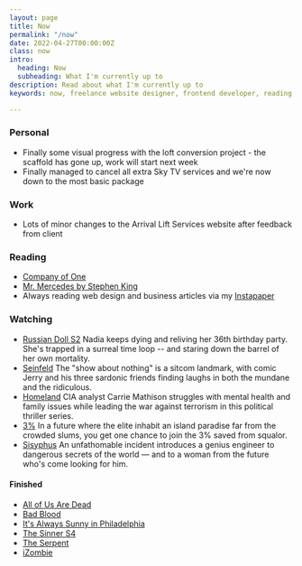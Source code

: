 ```yaml
---
layout: page
title: Now
permalink: "/now"
date: 2022-04-27T00:00:00Z
class: now
intro:
  heading: Now
  subheading: What I'm currently up to
description: Read about what I'm currently up to
keywords: now, freelance website designer, frontend developer, reading, watching, work

---
```

### Personal
* Finally some visual progress with the loft conversion project - the scaffold has gone up, work will start next week
* Finally managed to cancel all extra Sky TV services and we're now down to the most basic package

### Work
* Lots of minor changes to the Arrival Lift Services website after feedback from client

### Reading
* [Company of One](https://bookwyrm.social/book/184714 "Company of One")
* [Mr. Mercedes by Stephen King](https://bookwyrm.social/book/36342 "Mr. Mercedes by Stephen King")
* Always reading web design and business articles via my [Instapaper](https://www.instapaper.com/p/juanfernandes "Juan Fernandes on Instapaper")

### Watching
* [Russian Doll S2](https://www.netflix.com/gb/title/80211627 "Russian Doll")
  Nadia keeps dying and reliving her 36th birthday party. She's trapped in a surreal time loop -- and staring down the barrel of her own mortality.
* [Seinfeld](https://www.netflix.com/gb/title/70153373 "Seinfeld")
  The "show about nothing" is a sitcom landmark, with comic Jerry and his three sardonic friends finding laughs in both the mundane and the ridiculous.
* [Homeland](https://www.netflix.com/gb/title/70180387 "Homeland")
  CIA analyst Carrie Mathison struggles with mental health and family issues while leading the war against terrorism in this political thriller series.
* [3%](https://www.netflix.com/gb/title/80074220 "3%")
  In a future where the elite inhabit an island paradise far from the crowded slums, you get one chance to join the 3% saved from squalor.
* [Sisyphus](https://www.netflix.com/gb/title/81397558)
  An unfathomable incident introduces a genius engineer to dangerous secrets of the world — and to a woman from the future who's come looking for him.

#### Finished
* [All of Us Are Dead](https://www.netflix.com/gb/title/81237994 "All of Us Are Dead")
* [Bad Blood](https://www.netflix.com/gb/TITLE/80221787 "Bad Blood")
* [It's Always Sunny in Philadelphia](https://www3.stage.netflix.com/gb/title/70136141 "It's Always Sunny in Philadelphia")
* [The Sinner S4](https://www.netflix.com/gb/title/80175802 "The Sinner")
* [The Serpent](https://www.netflix.com/gb/title/80206099 "The Serpent")
* [iZombie](https://www.netflix.com/gb/title/80027159 "iZombie")
